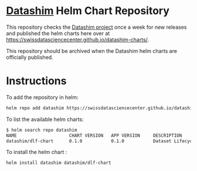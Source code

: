 # [Datashim](https://github.com/datashim-io/datashim) Helm Chart Repository

This repository checks the [Datashim project](https://github.com/datashim-io/datashim)
once a week for new releases and published the helm charts here over at
https://swissdatasciencecenter.github.io/datashim-charts/.

This repository should be archived when the Datashim helm charts
are officially published.

# Instructions

To add the repository in helm:

```bash
helm repo add datashim https://swissdatasciencecenter.github.io/datashim-charts/
```

To list the available helm charts:

```bash
$ helm search repo datashim 
NAME                    CHART VERSION   APP VERSION     DESCRIPTION                      
datashim/dlf-chart      0.1.0           0.1.0           Dataset Lifecycle Framework chart
```

To install the helm chart :

```bash
helm install datashim datashim/dlf-chart
```